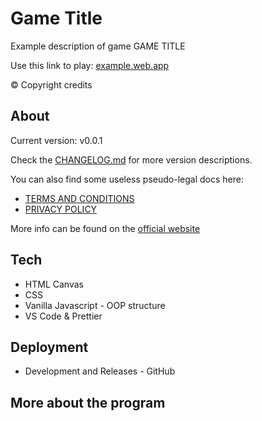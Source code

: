 # Game Title

Example description of game GAME TITLE

Use this link to play: [example.web.app](https://example.com)

© Copyright credits

## About

Current version: v0.0.1

Check the [CHANGELOG.md](/CHANGELOG.md) for more version descriptions.

You can also find some useless pseudo-legal docs here:

-   [TERMS AND CONDITIONS](/TERMSANDCONDITIONS.md)
-   [PRIVACY POLICY](/PRIVACYPOLICY.md)

More info can be found on the [official website](https://example.com)

## Tech

-   HTML Canvas
-   CSS
-   Vanilla Javascript - OOP structure
-   VS Code & Prettier

## Deployment

-   Development and Releases - GitHub

## More about the program
